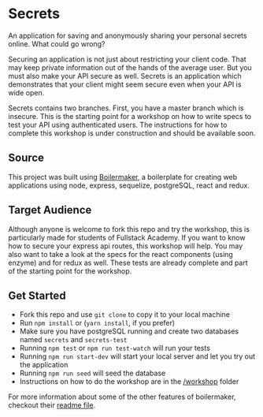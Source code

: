 # Secrets

An application for saving and anonymously sharing your personal secrets online. What could go wrong?

Securing an application is not just about restricting your client code. That may keep private information out of the hands of the average user. But you must also make your API secure as well. Secrets is an application which demonstrates that your client might seem secure even when your API is wide open.

Secrets contains two branches. First, you have a master branch which is insecure. This is the starting point for a workshop on how to write specs to test your API using authenticated users. The instructions for how to complete this workshop is under construction and should be available soon.

## Source

This project was built using [Boilermaker](https://github.com/FullstackAcademy/boilermaker), a boilerplate for creating web applications using node, express, sequelize, postgreSQL, react and redux. 

## Target Audience

Although anyone is welcome to fork this repo and try the workshop, this is particularly made for students of Fullstack Academy. If you want to know how to secure your express api routes, this workshop will help. You may also want to take a look at the specs for the react components (using enzyme) and for redux as well. These tests are already complete and part of the starting point for the workshop.

## Get Started

* Fork this repo and use `git clone` to copy it to your local machine
* Run `npm install` or (`yarn install`, if you prefer)
* Make sure you have postgreSQL running and create two databases named `secrets` and `secrets-test`
* Running `npm test` or `npm run test-watch` will run your tests
* Running `npm run start-dev` will start your local server and let you try out the application
* Running `npm run seed` will seed the database
* Instructions on how to do the workshop are in the [/workshop](https://github.com/mullaney/secrets/tree/master/workshop) folder

For more information about some of the other features of boilermaker, checkout their [readme file](https://github.com/FullstackAcademy/boilermaker/blob/master/README.md). 